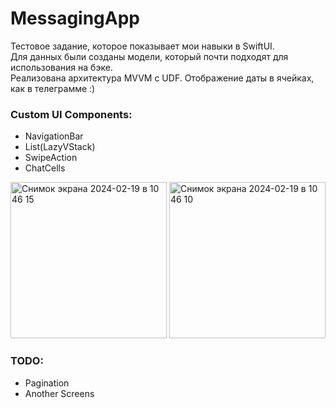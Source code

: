 # MessagingApp
Тестовое задание, которое показывает мои навыки в SwiftUI.<br>
Для данных были созданы модели, который почти подходят для использования на бэке.<br>
Реализована архитектура MVVM с UDF.
Отображение даты в ячейках, как в телеграмме :)

### Custom UI Components:
* NavigationBar
* List(LazyVStack)
* SwipeAction
* ChatCells
  
<img width="250" alt="Снимок экрана 2024-02-19 в 10 46 15" src="https://github.com/VladEnbaev/MessagingApp/assets/116029905/e1bb022c-c472-46ef-8534-9c77a1c88bdf">
<img width="250" alt="Снимок экрана 2024-02-19 в 10 46 10" src="https://github.com/VladEnbaev/MessagingApp/assets/116029905/5ade10d5-2216-43c3-8eec-2fdbb12fa57c">

### TODO: 
* Pagination
* Another Screens


